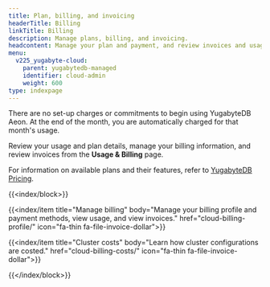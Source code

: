 ```yaml
---
title: Plan, billing, and invoicing
headerTitle: Billing
linkTitle: Billing
description: Manage plans, billing, and invoicing.
headcontent: Manage your plan and payment, and review invoices and usage
menu:
  v225_yugabyte-cloud:
    parent: yugabytedb-managed
    identifier: cloud-admin
    weight: 600
type: indexpage
---
```


There are no set-up charges or commitments to begin using YugabyteDB Aeon. At the end of the month, you are automatically charged for that month's usage.

Review your usage and plan details, manage your billing information, and review invoices from the **Usage & Billing** page.

For information on available plans and their features, refer to [YugabyteDB Pricing](https://www.yugabyte.com/pricing/).

{{<index/block>}}

  {{<index/item
    title="Manage billing"
    body="Manage your billing profile and payment methods, view usage, and view invoices."
    href="cloud-billing-profile/"
    icon="fa-thin fa-file-invoice-dollar">}}

  {{<index/item
    title="Cluster costs"
    body="Learn how cluster configurations are costed."
    href="cloud-billing-costs/"
    icon="fa-thin fa-file-invoice-dollar">}}

{{</index/block>}}
